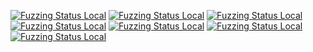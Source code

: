 [![Fuzzing Status Local](https://workerTmp.github.io/liossa_1/rowdovecot/fuzz-smtp-server.svg)](https://github.com/)
[![Fuzzing Status Local](https://workerTmp.github.io/liossa_1/rowdovecot/llvm-symbolizer.svg)](https://github.com/)
[![Fuzzing Status Local](https://workerTmp.github.io/liossa_1/rowdovecot/fuzz-imap-bodystructure.svg)](https://github.com/)
[![Fuzzing Status Local](https://workerTmp.github.io/liossa_1/rowdovecot/notFind.svg)](https://github.com/)
[![Fuzzing Status Local](https://workerTmp.github.io/liossa_1/rowdovecot/fuzz-message_parser.svg)](https://github.com/)
[![Fuzzing Status Local](https://workerTmp.github.io/liossa_1/rowdovecot/fuzz-imap-utf7.svg)](https://github.com/)
[![Fuzzing Status Local](https://workerTmp.github.io/liossa_1/rowdovecot/fuzz-message-parser.svg)](https://github.com/)
